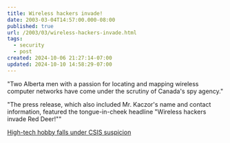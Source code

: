 ```yaml
---
title: Wireless hackers invade!
date: 2003-03-04T14:57:00.000-08:00
published: true
url: /2003/03/wireless-hackers-invade.html
tags:
  - security
  - post
created: 2024-10-06 21:27:14-07:00
updated: 2024-10-10 14:58:29-07:00
---
```


"Two Alberta men with a passion for locating and mapping wireless  
computer networks have come under the scrutiny of Canada's spy agency."  
  
"The press release, which also included Mr. Kaczor's name and contact information, featured the tongue-in-cheek headline "Wireless hackers invade Red Deer!""  
  
[High-tech hobby falls under CSIS suspicion](https://www.canada.com/search/story.aspx?id=25c5ce8f-6388-46ea-9741-65a7f3593c47)